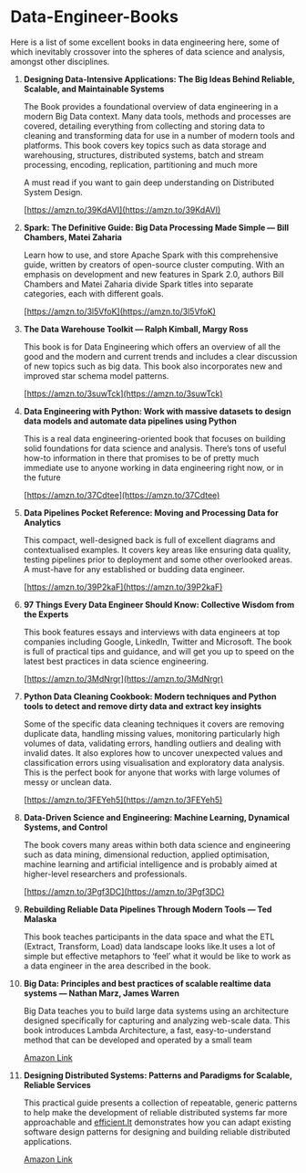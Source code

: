 # Data-Engineer-Books
Here is a list of some excellent books in data engineering here, some of which inevitably crossover into the spheres of data science and analysis, amongst other disciplines.

1. **Designing Data-Intensive Applications: The Big Ideas Behind Reliable, Scalable, and Maintainable Systems**
    
    The Book provides a foundational overview of data engineering in a modern Big Data context. Many data tools, methods and processes are covered, detailing everything from collecting and storing data to cleaning and transforming data for use in a number of modern tools and platforms. This  book covers key topics such as data storage and warehousing, structures, distributed systems, batch and stream processing, encoding, replication, partitioning and much more
    
    A must read if you want to gain deep understanding on Distributed System Design.
    
    [https://amzn.to/39KdAVI](https://amzn.to/39KdAVI)
    
2. ****Spark: The Definitive Guide: Big Data Processing Made Simple — Bill Chambers, Matei Zaharia****
    
    Learn how to use, and store Apache Spark with this comprehensive guide, written by creators of open-source cluster computing. With an emphasis on development and new features in Spark 2.0, authors Bill Chambers and Matei Zaharia divide Spark titles into separate categories, each with different goals.
    
    [https://amzn.to/3l5VfoK](https://amzn.to/3l5VfoK)
    
3. ****The Data Warehouse Toolkit — Ralph Kimball, Margy Ross****
    
    This book is for Data Engineering which offers an overview of all the good and the modern and current trends and includes a clear discussion of new topics such as big data. This book also incorporates new and improved star schema model patterns.
    
    [https://amzn.to/3suwTck](https://amzn.to/3suwTck)
    
4. **Data Engineering with Python: Work with massive datasets to design data models and automate data pipelines using Python**
    
    This is a real data engineering-oriented book that focuses on building solid foundations for data science and analysis. There’s tons of useful how-to information in there that promises to be of pretty much immediate use to anyone working in data engineering right now, or in the future
    
    [https://amzn.to/37Cdtee](https://amzn.to/37Cdtee)
    
5. **Data Pipelines Pocket Reference: Moving and Processing Data for Analytics**
    
    This compact, well-designed back is full of excellent diagrams and contextualised examples. It covers key areas like ensuring data quality, testing pipelines prior to deployment and some other overlooked areas. A must-have for any established or budding data engineer.
    
    [https://amzn.to/39P2kaF](https://amzn.to/39P2kaF)
    
6. **97 Things Every Data Engineer Should Know: Collective Wisdom from the Experts**
    
    This book features essays and interviews with data engineers at top companies including Google, LinkedIn, Twitter and Microsoft. The book is full of practical tips and guidance, and will get you up to speed on the latest best practices in data science engineering.
    
    [https://amzn.to/3MdNrgr](https://amzn.to/3MdNrgr)
    
7. **Python Data Cleaning Cookbook: Modern techniques and Python tools to detect and remove dirty data and extract key insights**
    
    Some of the specific data cleaning techniques it covers are removing duplicate data, handling missing values, monitoring particularly high volumes of data, validating errors, handling outliers and dealing with invalid dates. It also explores how to uncover unexpected values and classification errors using visualisation and exploratory data analysis. This is the perfect book for anyone that works with large volumes of messy or unclean data.
    
    [https://amzn.to/3FEYeh5](https://amzn.to/3FEYeh5)
    
8. **Data-Driven Science and Engineering: Machine Learning, Dynamical Systems, and Control**
    
    The book covers many areas within both data science and engineering such as data mining, dimensional reduction, applied optimisation, machine learning and artificial intelligence and is probably aimed at higher-level researchers and professionals.
    
    [https://amzn.to/3Pgf3DC](https://amzn.to/3Pgf3DC)
    
9. ****Rebuilding Reliable Data Pipelines Through Modern Tools — Ted Malaska****
    
    This book teaches participants in the data space and what the ETL (Extract, Transform, Load) data landscape looks like.It uses a lot of simple but effective metaphors to ‘feel’ what it would be like to work as a data engineer in the area described in the book.
    
10. ****Big Data: Principles and best practices of scalable realtime data systems — Nathan Marz, James Warren****
    
    Big Data teaches you to build large data systems using an architecture designed specifically for capturing and analyzing web-scale data. This book introduces Lambda Architecture, a fast, easy-to-understand method that can be developed and operated by a small team
    
    [Amazon Link](https://www.amazon.in/Big-Data-Principles-Practices-Real-Time/dp/9351198065/ref=sr_1_1?crid=2QU8L30LTPMXW&keywords=Big+Data%3A+Principles+and+best+practices+of+scalable+realtime+data+systems+%E2%80%94+Nathan+Marz%2C+James+Warren&qid=1659853490&s=books&sprefix=big+data+principles+and+best+practices+of+scalable+realtime+data+systems+nathan+marz%2C+james+warren%2Cstripbooks%2C196&sr=1-1)
    
11. **Designing Distributed Systems: Patterns and Paradigms for Scalable, Reliable Services**
    
    This practical guide presents a collection of repeatable, generic patterns to help make the development of reliable distributed systems far more approachable and [efficient.It](http://efficient.it/) demonstrates how you can adapt existing software design patterns for designing and building reliable distributed applications.
    
    [Amazon Link](https://www.amazon.in/Designing-Distributed-Systems-Paradigms-Grayscale/dp/9352136985/ref=d_pd_sbs_sccl_2_4/261-4438091-5752862?pd_rd_w=EJqpn&content-id=amzn1.sym.0052994f-4da3-4253-80a7-cbd1fe69ed8f&pf_rd_p=0052994f-4da3-4253-80a7-cbd1fe69ed8f&pf_rd_r=J06QPPS9NA8YMDNREZ08&pd_rd_wg=qkd7W&pd_rd_r=15ddc2db-3d26-4a65-9188-628af2ef4e09&pd_rd_i=9352136985&psc=1)
